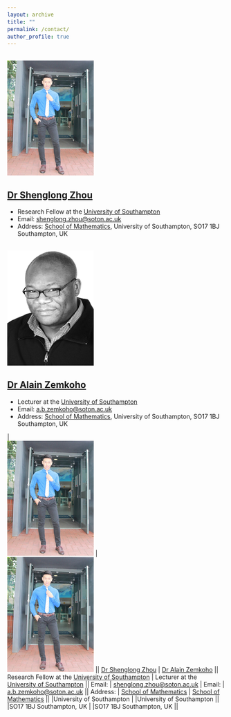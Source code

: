 ```yaml
---
layout: archive
title: ""   
permalink: /contact/
author_profile: true
---
```


<br/><img src='/images/slzhou.jpg'>

[Dr Shenglong Zhou](https://shenglongzhou.github.io)  
---
* Research Fellow at the [University of Southampton](https://www.southampton.ac.uk/)
* Email: shenglong.zhou@soton.ac.uk
* Address: [School of Mathematics](https://www.southampton.ac.uk/maths), University of Southampton,  SO17 1BJ Southampton, UK 

<br/><img src='/images/zem.png'> 

[Dr Alain Zemkoho](http://www.southampton.ac.uk/~abz1e14/)  
---
* Lecturer at the [University of Southampton](https://www.southampton.ac.uk/)
* Email: a.b.zemkoho@soton.ac.uk 
* Address: [School of Mathematics](https://www.southampton.ac.uk/maths), University of Southampton,  SO17 1BJ Southampton, UK


| <br/><img src='/images/slzhou.jpg'> | <br/><img src='/images/slzhou.jpg'>  ||
[Dr Shenglong Zhou](https://shenglongzhou.github.io)  | [Dr Alain Zemkoho](http://www.southampton.ac.uk/~abz1e14/)  ||
Research Fellow at the [University of Southampton](https://www.southampton.ac.uk/) | Lecturer at the [University of Southampton](https://www.southampton.ac.uk/) ||
 Email: | shenglong.zhou@soton.ac.uk | Email: | a.b.zemkoho@soton.ac.uk ||
 Address: | [School of Mathematics](https://www.southampton.ac.uk/maths) | [School of Mathematics](https://www.southampton.ac.uk/maths) ||
 |University of Southampton |  |University of Southampton ||
 |SO17 1BJ Southampton, UK |  |SO17 1BJ Southampton, UK ||
